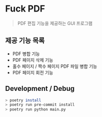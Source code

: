# Fuck PDF

> PDF 편집 기능을 제공하는 GUI 프로그램

## 제공 기능 목록

- PDF 병합 기능
- PDF 페이지 삭제 기능
- 홀수 페이지 / 짝수 페이지 PDF 파일 병합 기능
- PDF 페이지 회전 기능

## Development / Debug

```bash
> poetry install
> poetry run pre-commit install
> poetry run python main.py
```
